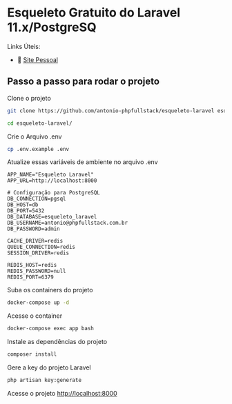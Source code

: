 # Esqueleto Gratuito do Laravel 11.x/PostgreSQ


Links Úteis:

- :tada: [Site Pessoal](https://phpfullstack.com.br/)

## Passo a passo para rodar o projeto
Clone o projeto
```sh
git clone https://github.com/antonio-phpfullstack/esqueleto-laravel esqueleto-laravel
```
```sh
cd esqueleto-laravel/
```


Crie o Arquivo .env
```sh
cp .env.example .env
```


Atualize essas variáveis de ambiente no arquivo .env
```dosini
APP_NAME="Esqueleto Laravel"
APP_URL=http://localhost:8000

# Configuração para PostgreSQL
DB_CONNECTION=pgsql
DB_HOST=db           
DB_PORT=5432
DB_DATABASE=esqueleto_laravel  
DB_USERNAME=antonio@phpfullstack.com.br         
DB_PASSWORD=admin        

CACHE_DRIVER=redis
QUEUE_CONNECTION=redis
SESSION_DRIVER=redis

REDIS_HOST=redis
REDIS_PASSWORD=null
REDIS_PORT=6379
```


Suba os containers do projeto
```sh
docker-compose up -d
```


Acesse o container
```sh
docker-compose exec app bash
```


Instale as dependências do projeto
```sh
composer install
```


Gere a key do projeto Laravel
```sh
php artisan key:generate
```


Acesse o projeto
[http://localhost:8000](http://localhost:8000)
